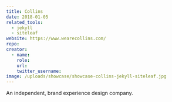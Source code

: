 ```yaml
---
title: Collins
date: 2018-01-05
related_tools:
  - jekyll
  - siteleaf
website: https://www.wearecollins.com/
repo:
creator:
  - name:
    role:
    url:
    twitter_username:
image: /uploads/showcase/showcase-collins-jekyll-siteleaf.jpg
---
```

An independent, brand experience design company.
